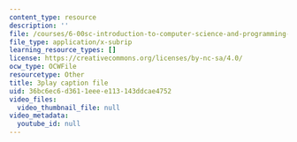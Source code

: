 ```yaml
---
content_type: resource
description: ''
file: /courses/6-00sc-introduction-to-computer-science-and-programming-spring-2011/36bc6ec6d3611eeee113143ddcae4752_SLvTCHhu5SE.srt
file_type: application/x-subrip
learning_resource_types: []
license: https://creativecommons.org/licenses/by-nc-sa/4.0/
ocw_type: OCWFile
resourcetype: Other
title: 3play caption file
uid: 36bc6ec6-d361-1eee-e113-143ddcae4752
video_files:
  video_thumbnail_file: null
video_metadata:
  youtube_id: null
---
```

